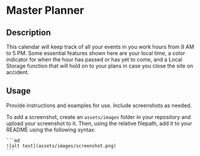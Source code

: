 # Master Planner

## Description

This calendar will keep track of all your events in you work hours from 9 AM to 5 PM. Some essential features shown here are your local time, a color indicator for when the hour has passed or has yet to come, and a Local Storage function that will hold on to your plans in case you close the site on accident.


## Usage

Provide instructions and examples for use. Include screenshots as needed.

To add a screenshot, create an `assets/images` folder in your repository and upload your screenshot to it. Then, using the relative filepath, add it to your README using the following syntax:

    ```md
    ![alt text](assets/images/screenshot.png)
    ```
